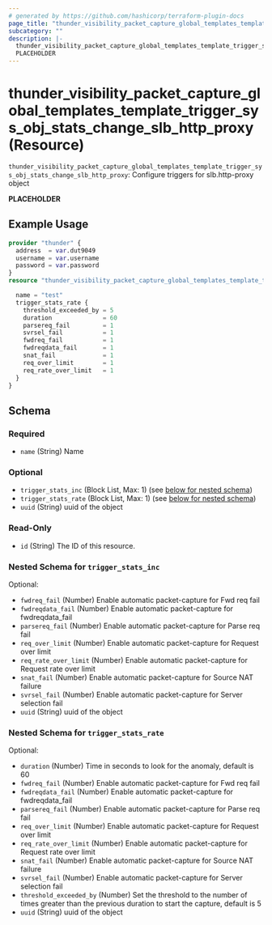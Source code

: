 ```yaml
---
# generated by https://github.com/hashicorp/terraform-plugin-docs
page_title: "thunder_visibility_packet_capture_global_templates_template_trigger_sys_obj_stats_change_slb_http_proxy Resource - terraform-provider-thunder"
subcategory: ""
description: |-
  thunder_visibility_packet_capture_global_templates_template_trigger_sys_obj_stats_change_slb_http_proxy: Configure triggers for slb.http-proxy object
  PLACEHOLDER
---
```


# thunder_visibility_packet_capture_global_templates_template_trigger_sys_obj_stats_change_slb_http_proxy (Resource)

`thunder_visibility_packet_capture_global_templates_template_trigger_sys_obj_stats_change_slb_http_proxy`: Configure triggers for slb.http-proxy object

__PLACEHOLDER__

## Example Usage

```terraform
provider "thunder" {
  address  = var.dut9049
  username = var.username
  password = var.password
}
resource "thunder_visibility_packet_capture_global_templates_template_trigger_sys_obj_stats_change_slb_http_proxy" "thunder_visibility_packet_capture_global_templates_template_trigger_sys_obj_stats_change_slb_http_proxy" {

  name = "test"
  trigger_stats_rate {
    threshold_exceeded_by = 5
    duration              = 60
    parsereq_fail         = 1
    svrsel_fail           = 1
    fwdreq_fail           = 1
    fwdreqdata_fail       = 1
    snat_fail             = 1
    req_over_limit        = 1
    req_rate_over_limit   = 1
  }
}
```

<!-- schema generated by tfplugindocs -->
## Schema

### Required

- `name` (String) Name

### Optional

- `trigger_stats_inc` (Block List, Max: 1) (see [below for nested schema](#nestedblock--trigger_stats_inc))
- `trigger_stats_rate` (Block List, Max: 1) (see [below for nested schema](#nestedblock--trigger_stats_rate))
- `uuid` (String) uuid of the object

### Read-Only

- `id` (String) The ID of this resource.

<a id="nestedblock--trigger_stats_inc"></a>
### Nested Schema for `trigger_stats_inc`

Optional:

- `fwdreq_fail` (Number) Enable automatic packet-capture for Fwd req fail
- `fwdreqdata_fail` (Number) Enable automatic packet-capture for fwdreqdata_fail
- `parsereq_fail` (Number) Enable automatic packet-capture for Parse req fail
- `req_over_limit` (Number) Enable automatic packet-capture for Request over limit
- `req_rate_over_limit` (Number) Enable automatic packet-capture for Request rate over limit
- `snat_fail` (Number) Enable automatic packet-capture for Source NAT failure
- `svrsel_fail` (Number) Enable automatic packet-capture for Server selection fail
- `uuid` (String) uuid of the object


<a id="nestedblock--trigger_stats_rate"></a>
### Nested Schema for `trigger_stats_rate`

Optional:

- `duration` (Number) Time in seconds to look for the anomaly, default is 60
- `fwdreq_fail` (Number) Enable automatic packet-capture for Fwd req fail
- `fwdreqdata_fail` (Number) Enable automatic packet-capture for fwdreqdata_fail
- `parsereq_fail` (Number) Enable automatic packet-capture for Parse req fail
- `req_over_limit` (Number) Enable automatic packet-capture for Request over limit
- `req_rate_over_limit` (Number) Enable automatic packet-capture for Request rate over limit
- `snat_fail` (Number) Enable automatic packet-capture for Source NAT failure
- `svrsel_fail` (Number) Enable automatic packet-capture for Server selection fail
- `threshold_exceeded_by` (Number) Set the threshold to the number of times greater than the previous duration to start the capture, default is 5
- `uuid` (String) uuid of the object


